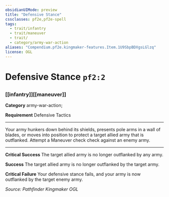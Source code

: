 ```yaml
---
obsidianUIMode: preview
title: "Defensive Stance"
cssclasses: pf2e,pf2e-spell
tags:
  - trait/infantry
  - trait/maneuver
  - trait/
  - category/army-war-action
aliases: "Compendium.pf2e.kingmaker-features.Item.1U9SbpBDXgsLGlzq"
license: OGL
---
```

# Defensive Stance `pf2:2`
## 
### [[infantry]][[maneuver]]

**Category** army-war-action; 




**Requirement** Defensive Tactics

* * *

Your army hunkers down behind its shields, presents pole arms in a wall of blades, or moves into position to protect a target allied army that is outflanked. Attempt a Maneuver check check against an enemy army.

* * *

**Critical Success** The target allied army is no longer outflanked by any army.

**Success** The target allied army is no longer outflanked by the target army.

**Critical Failure** Your defensive stance fails, and your army is now outflanked by the target enemy army.

*Source: Pathfinder Kingmaker*
*OGL*